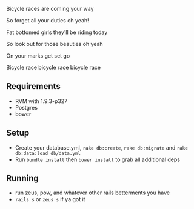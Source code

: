 Bicycle races are coming your way

So forget all your duties oh yeah!

Fat bottomed girls they'll be riding today

So look out for those beauties oh yeah

On your marks get set go

Bicycle race bicycle race bicycle race


## Requirements
* RVM with 1.9.3-p327
* Postgres
* bower

## Setup
* Create your database.yml, `rake db:create`, `rake db:migrate` and `rake db:data:load db/data.yml`
* Run `bundle install` then `bower install` to grab all additional deps

## Running
* run zeus, pow, and whatever other rails betterments you have
* `rails s` or `zeus s` if ya got it
